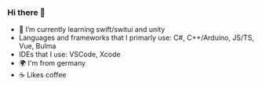 ### Hi there 👋
- 🌱 I’m currently learning swift/switui and unity
- Languages and frameworks that I primarly use: C#, C++/Arduino, JS/TS, Vue, Bulma
- IDEs that I use: VSCode, Xcode
- 🌍 I'm from germany
- ☕️ Likes coffee
<!--
**10k-resistor/10k-resistor** is a ✨ _special_ ✨ repository because its `README.md` (this file) appears on your GitHub profile.

Here are some ideas to get you started:

- 🔭 I’m currently working on ...
- 🌱 I’m currently learning ...
- 👯 I’m looking to collaborate on ...
- 🤔 I’m looking for help with ...
- 💬 Ask me about ...
- 📫 How to reach me: ...
- 😄 Pronouns: ...
- ⚡ Fun fact: ...
-->
